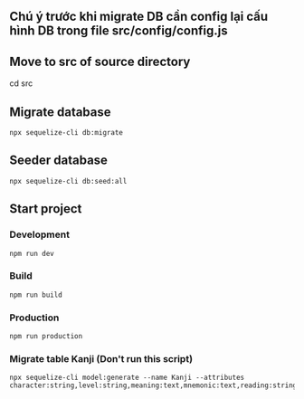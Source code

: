 ## Chú ý trước khi migrate DB cần config lại cấu hình DB trong file src/config/config.js

## Move to src of source directory

cd src

## Migrate database

```
npx sequelize-cli db:migrate
```

## Seeder database

```
npx sequelize-cli db:seed:all
```

## Start project

### Development

```
npm run dev
```

### Build

```
npm run build
```

### Production

```
npm run production
```

### Migrate table Kanji (Don't run this script)

```
npx sequelize-cli model:generate --name Kanji --attributes character:string,level:string,meaning:text,mnemonic:text,reading:string
```
